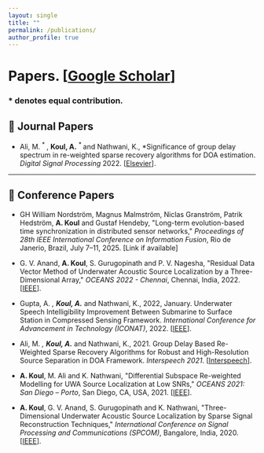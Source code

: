 ```yaml
---
layout: single
title: ""
permalink: /publications/
author_profile: true
---
```


# <i class="fa fa-fw fa-paste"></i> Papers. [[Google Scholar](https://scholar.google.com/citations?user=NljRoewAAAAJ&hl=en)] #

### * denotes equal contribution.

## 📝 Journal Papers

 - Ali, M. <sup> * </sup>, **Koul, A.** <sup> * </sup> and Nathwani, K., *Significance of group delay spectrum in re-weighted sparse recovery algorithms for DOA estimation. *Digital Signal Processing* 2022. [[Elsevier](https://doi.org/10.1016/j.dsp.2022.103388)].

---

## 🎤 Conference Papers

- GH William Nordström, Magnus Malmström, Niclas Granström, Patrik Hedström, **A. Koul** and Gustaf Hendeby, "Long-term evolution-based time synchronization in distributed sensor networks," *Proceedings of 28th IEEE International Conference on Information Fusion*, Rio de Janerio, Brazil, July 7–11, 2025. [Link if available]

- G. V. Anand, **A. Koul**, S. Gurugopinath and P. V. Nagesha, "Residual Data Vector Method of Underwater Acoustic Source Localization by a Three-Dimensional Array," *OCEANS 2022 - Chennai*, Chennai, India, 2022. [[IEEE](https://ieeexplore.ieee.org/document/9775269)].

- Gupta, A. <sup>*</sup>, **Koul, A.**<sup>*</sup> and Nathwani, K., 2022, January. Underwater Speech Intelligibility Improvement Between Submarine to Surface Station in Compressed Sensing Framework. *International Conference for Advancement in Technology (ICONAT)*, 2022. [[IEEE](https://ieeexplore.ieee.org/document/9726099)].

- Ali, M. <sup>*</sup>, **Koul, A.**<sup>*</sup> and Nathwani, K., 2021. Group Delay Based Re-Weighted Sparse Recovery Algorithms for Robust and High-Resolution Source Separation in DOA Framework. *Interspeech 2021*. [[Interspeech](https://www.isca-archive.org/interspeech_2021/ali21_interspeech.html)].

- **A. Koul**, M. Ali and K. Nathwani, "Differential Subspace Re-weighted Modelling for UWA Source Localization at Low SNRs," *OCEANS 2021: San Diego – Porto*, San Diego, CA, USA, 2021. [[IEEE](https://ieeexplore.ieee.org/document/9705716)].

- **A. Koul**, G. V. Anand, S. Gurugopinath and K. Nathwani, "Three-Dimensional Underwater Acoustic Source Localization by Sparse Signal Reconstruction Techniques," *International Conference on Signal Processing and Communications (SPCOM)*, Bangalore, India, 2020. [[IEEE](https://ieeexplore.ieee.org/document/9179579)].
